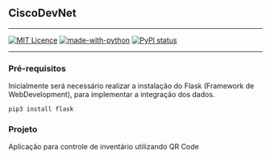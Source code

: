 ## CiscoDevNet

---

[![MIT Licence](https://badges.frapsoft.com/os/mit/mit.png?v=103)](https://opensource.org/licenses/mit-license.php)
[![made-with-python](https://img.shields.io/badge/Made%20with-Python-1f425f.svg)](https://www.python.org/)
[![PyPI status](https://img.shields.io/pypi/status/ansicolortags.svg)](https://pypi.python.org/pypi/ansicolortags/)

---

### Pré-requisitos

Inicialmente será necessário realizar a instalação do Flask (Framework de WebDevelopment), para implementar a integração dos dados.

```
pip3 install flask
```

### Projeto

Aplicação para controle de inventário utilizando QR Code

